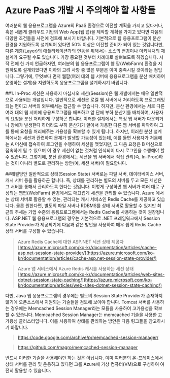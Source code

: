 # Azure PaaS 개발 시 주의해야 할 사항들

여러분의 웹 응용프로그램을 Azure의 PaaS 환경으로 이전할 계획을 가지고 있다거나, 혹은 새롭게 클라우드 기반의 Web App(웹 앱)을 제작할 계획을 가지고 있다면 다음의 다양한 조건들을 사전에 검토해 보시기 바랍니다. 기본적으로 웹 응용프로그램이 분산 환경을 지원하도록 설계되어 있다면 50% 이상은 이전할 준비가 되어 있는 것입니다만, 다른 계층(Layer)의 애플리케이션과의 연동을 위해서는 소스의 변경이나 아키텍처의 재설계가 요구될 수도 있습니다. 가장 중요한 것부터 차례대로 살펴보도록 하겠습니다.
시작 전에 한 가지 언급하자면, 여러분의 웹 응용프로그램이 웹 팜(WebFarm) 환경을 지원하도록 설계되었다면 이하의 고려 사항 중 많은 부분은 이미 충족시킬 것이라는 점입니다. 그렇기에, 무엇보다 먼저 웹팜(여러 대의 웹 서버에 응용프로그램을 분산 배치하여 운영하는 설계)을 지원하도록 응용프로그램을 설계하시기 바랍니다.

##1. In-Proc 세션은 사용하지 마십시오
세션(Session)은 웹 개발에서는 매우 일반적으로 사용되는 개념입니다. 일반적으로 세션은 로컬 웹 서버에서 처리하도록 프로그래밍 되는 편이고 서버의 외부에서는 접근할 수 없습니다. 하지만, 분산 환경에서는 서로 다른 여러 대의 웹 서버에 응용프로그램을 배포하고 앞 단에 부하 분산기를 배치하여, 사용자의 요청을 분산 처리하게 구성하곤 합니다. 이러한 설계에서는 특정 웹 서버가 다운되거나 장애가 발생한다 하더라도 부하 분산기가 알아서 가용한 다른 웹 서버를 파악하여 그를 통해 요청을 처리해주는 가용성을 확보할 수 있게 됩니다. 하지만, 이러한 분산 설계 하에서는 세션과 관련하여 문제가 발생할 가능성이 있는데, 예를 들면 사용자가 처음에는 A 머신에 접속하여 로그인을 수행하여 세션을 맺었지만, 그 다음 요청은 B 머신으로 접속하게 될 수 있으며 이 경우 세션이 없는 것처럼 인식되어 다시 로그인을 수행해야 할 수 있습니다. 그렇기에, 분산 환경에서는 세션을 웹 서버에서 직접 관리(즉, In-Proc)하는 것이 아니라 별도로 관리하는 방안(예, 세션 서버)이 필요합니다.

##해결방안
일반적으로 상태(Session State) 서버로는 파일 서버, 데이터베이스 서버, 캐시 서버 등을 활용하곤 합니다. 즉, 상태를 관리하는 별도의 서버를 두고 모든 세션은 그 서버를 통해서 관리하도록 한다는 것입니다. 이렇게 구성하면 웹 서버가 여러 대로 구성되는 웹팝(WebFarm) 환경에서도 매끄럽게 세션을 관리할 수 있습니다.
Azure 에서는 상태 서버로 활용할 수 있는, 관리되는 캐시 서비스인 Redis Cache를 제공하고 있습니다.  물론 원한다면, 별도의 파일 서버나 RDBMS를 상태 서버로 활용할 수 있지만 최근의 추세는 기업 수준의 응용프로그램에서는 Redis Cache를 사용하는 것이 권장됩니다. 
ASP.NET 웹 응용프로그램의 경우는 기본적으로 .NET 프레임워크에서 Session State Provider가 제공되기에 다음과 같은 방안을 사용하여 매우 쉽게 Redis Cache 상태 서버를 구성할 수 있습니다.

> Azure Redis Cache에 대한 ASP.NET 세션 상태 제공자   
> [https://azure.microsoft.com/ko-kr/documentation/articles/cache-asp.net-session-state-provider/](https://azure.microsoft.com/ko-kr/documentation/articles/cache-asp.net-session-state-provider/) 

> Azure 앱 서비스에서 Azure Redis 캐시를 사용하는 세션 상태  
> [https://azure.microsoft.com/ko-kr/documentation/articles/web-sites-dotnet-session-state-caching/](https://azure.microsoft.com/ko-kr/documentation/articles/web-sites-dotnet-session-state-caching/) 

다만, Java 웹 응용프로그램의 경우에는 별도의 Session State Provider가 존재하지 않기에 오픈소스에서 지원되는 기술들을 검토해 보아야 합니다. Tomcat 서버를 사용하는 경우에는 Memcached Session Manager라는 모듈을 사용하여 고가용성을 확보할 수 있습니다. Memcached Session Manager는 memcached 기술을 사용한 고가용성 클러스터입니다. 이를 사용하여 상태를 관리하는 방안은 다음 링크들을 참고하시기 바랍니다.

> https://code.google.com/archive/p/memcached-session-manager/

> https://github.com/magro/memcached-session-manager 

반드시 이러한 기술을 사용해야만 하는 것은 아닙니다. 이미 여러분의 온-프레미스에서 상태 서버를 관리 및 운용하고 있다면 그를 Azure에 가상 컴퓨터(VM)으로 구성하여 여전히 활용할 수 있습니다. 
